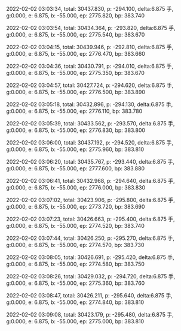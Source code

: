 2022-02-02 03:03:34, total: 30437.830, p: -294.100, delta:6.875 手, g:0.000, e: 6.875, b: -55.000, ep: 2775.820, bp: 383.740

2022-02-02 03:03:54, total: 30434.364, p: -293.820, delta:6.875 手, g:0.000, e: 6.875, b: -55.000, ep: 2775.540, bp: 383.670

2022-02-02 03:04:15, total: 30439.946, p: -292.810, delta:6.875 手, g:0.000, e: 6.875, b: -55.000, ep: 2776.470, bp: 383.660

2022-02-02 03:04:36, total: 30430.791, p: -294.010, delta:6.875 手, g:0.000, e: 6.875, b: -55.000, ep: 2775.350, bp: 383.670

2022-02-02 03:04:57, total: 30427.724, p: -294.620, delta:6.875 手, g:0.000, e: 6.875, b: -55.000, ep: 2776.500, bp: 383.890

2022-02-02 03:05:18, total: 30432.896, p: -294.130, delta:6.875 手, g:0.000, e: 6.875, b: -55.000, ep: 2776.110, bp: 383.780

2022-02-02 03:05:39, total: 30433.562, p: -293.570, delta:6.875 手, g:0.000, e: 6.875, b: -55.000, ep: 2776.830, bp: 383.800

2022-02-02 03:06:00, total: 30437.192, p: -294.520, delta:6.875 手, g:0.000, e: 6.875, b: -55.000, ep: 2775.960, bp: 383.810

2022-02-02 03:06:20, total: 30435.767, p: -293.440, delta:6.875 手, g:0.000, e: 6.875, b: -55.000, ep: 2777.600, bp: 383.880

2022-02-02 03:06:41, total: 30432.968, p: -294.640, delta:6.875 手, g:0.000, e: 6.875, b: -55.000, ep: 2776.000, bp: 383.830

2022-02-02 03:07:02, total: 30423.906, p: -295.800, delta:6.875 手, g:0.000, e: 6.875, b: -55.000, ep: 2773.720, bp: 383.690

2022-02-02 03:07:23, total: 30426.663, p: -295.400, delta:6.875 手, g:0.000, e: 6.875, b: -55.000, ep: 2774.520, bp: 383.740

2022-02-02 03:07:44, total: 30426.250, p: -295.270, delta:6.875 手, g:0.000, e: 6.875, b: -55.000, ep: 2774.570, bp: 383.730

2022-02-02 03:08:05, total: 30426.691, p: -295.420, delta:6.875 手, g:0.000, e: 6.875, b: -55.000, ep: 2774.580, bp: 383.750

2022-02-02 03:08:26, total: 30429.032, p: -294.720, delta:6.875 手, g:0.000, e: 6.875, b: -55.000, ep: 2775.360, bp: 383.760

2022-02-02 03:08:47, total: 30426.211, p: -295.640, delta:6.875 手, g:0.000, e: 6.875, b: -55.000, ep: 2774.840, bp: 383.810

2022-02-02 03:09:08, total: 30423.179, p: -295.480, delta:6.875 手, g:0.000, e: 6.875, b: -55.000, ep: 2775.000, bp: 383.810